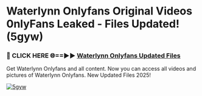 # Waterlynn Onlyfans Original Videos 0nlyFans Leaked - Files Updated! (5gyw)

<h3>🔴 CLICK HERE 🌐==►► <a href="https://tinyurl.com/2jnfzry5" rel="nofollow">Waterlynn Onlyfans Updated Files</a></h3>

Get Waterlynn Onlyfans and all content. Now you can access all videos and pictures of Waterlynn Onlyfans. New Updated Files 2025!

[![5gyw](https://i.imgur.com/GyGTBgg.gif)](https://tinyurl.com/2jnfzry5)
